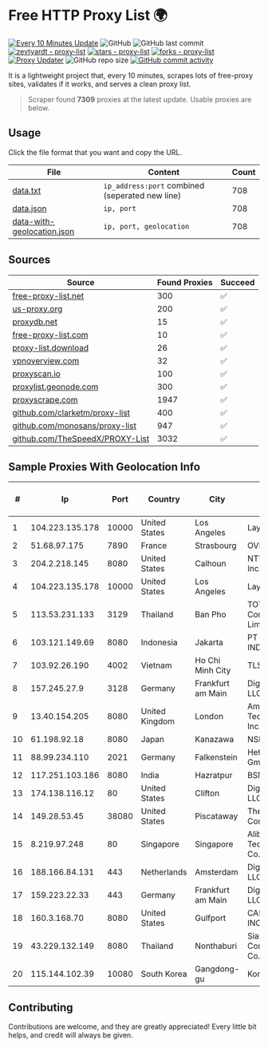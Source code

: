 
# Free HTTP Proxy List 🌍

[![Every 10 Minutes Update](https://github.com/mertguvencli/http-proxy-list/actions/workflows/main.yml/badge.svg?branch=main)](https://github.com/mertguvencli/http-proxy-list/actions/workflows/main.yml)
![GitHub](https://img.shields.io/github/license/mertguvencli/http-proxy-list)
![GitHub last commit](https://img.shields.io/github/last-commit/mertguvencli/http-proxy-list)
[![zevtyardt - proxy-list](https://img.shields.io/static/v1?label=zevtyardt&message=proxy-list&color=blue&logo=github)](https://github.com/zevtyardt/proxy-list "Go to GitHub repo")
[![stars - proxy-list](https://img.shields.io/github/stars/zevtyardt/proxy-list?style=social)](https://github.com/zevtyardt/proxy-list)
[![forks - proxy-list](https://img.shields.io/github/forks/zevtyardt/proxy-list?style=social)](https://github.com/zevtyardt/proxy-list)
[![Proxy Updater](https://github.com/zevtyardt/proxy-list/workflows/Proxy%20Updater/badge.svg)](https://github.com/zevtyardt/proxy-list/actions?query=workflow:"Proxy+Updater")
![GitHub repo size](https://img.shields.io/github/repo-size/zevtyardt/proxy-list)
[![GitHub commit activity](https://img.shields.io/github/commit-activity/m/zevtyardt/proxy-list?logo=commits)](https://github.com/zevtyardt/proxy-list/commits/main)

It is a lightweight project that, every 10 minutes, scrapes lots of free-proxy sites, validates if it works, and serves a clean proxy list.

> Scraper found **7309** proxies at the latest update. Usable proxies are below.

## Usage

Click the file format that you want and copy the URL.

|File|Content|Count|
|----|-------|-----|
|[data.txt](https://raw.githubusercontent.com/mertguvencli/http-proxy-list/main/proxy-list/data.txt)|`ip_address:port` combined (seperated new line)|708|
|[data.json](https://raw.githubusercontent.com/mertguvencli/http-proxy-list/main/proxy-list/data.json)|`ip, port`|708|
|[data-with-geolocation.json](https://raw.githubusercontent.com/mertguvencli/http-proxy-list/main/proxy-list/data-with-geolocation.json)|`ip, port, geolocation`|708|

## Sources

|Source|Found Proxies|Succeed|
|------|-------------|-------|
|[free-proxy-list.net](https://free-proxy-list.net)|300|✅|
|[us-proxy.org](https://www.us-proxy.org)|200|✅|
|[proxydb.net](http://proxydb.net)|15|✅|
|[free-proxy-list.com](https://free-proxy-list.com/?page=&port=&type%5B%5D=http&type%5B%5D=https&up_time=0&search=Search)|10|✅|
|[proxy-list.download](https://www.proxy-list.download/HTTP)|26|✅|
|[vpnoverview.com](https://vpnoverview.com/privacy/anonymous-browsing/free-proxy-servers)|32|✅|
|[proxyscan.io](https://www.proxyscan.io)|100|✅|
|[proxylist.geonode.com](https://proxylist.geonode.com/api/proxy-list?limit=300&page=1&sort_by=lastChecked&sort_type=desc&protocols=http,https)|300|✅|
|[proxyscrape.com](https://api.proxyscrape.com/v2/?request=displayproxies&protocol=http&timeout=10000&country=all&ssl=all&anonymity=all)|1947|✅|
|[github.com/clarketm/proxy-list](https://raw.githubusercontent.com/clarketm/proxy-list/master/proxy-list-raw.txt)|400|✅|
|[github.com/monosans/proxy-list](https://raw.githubusercontent.com/monosans/proxy-list/main/proxies/http.txt)|947|✅|
|[github.com/TheSpeedX/PROXY-List](https://raw.githubusercontent.com/TheSpeedX/PROXY-List/master/http.txt)|3032|✅|


## Sample Proxies With Geolocation Info

|#|Ip|Port|Country|City|Internet Service Provider|
|-|--|----|-------|----|-------------------------|
|1|104.223.135.178|10000|United States|Los Angeles|LayerHost|
|2|51.68.97.175|7890|France|Strasbourg|OVH SAS|
|3|204.2.218.145|8080|United States|Calhoun|NTT America, Inc.|
|4|104.223.135.178|10000|United States|Los Angeles|LayerHost|
|5|113.53.231.133|3129|Thailand|Ban Pho|TOT Public Company Limited|
|6|103.121.149.69|8080|Indonesia|Jakarta|PT EMERIO INDONESIA|
|7|103.92.26.190|4002|Vietnam|Ho Chi Minh City|TLSOFT|
|8|157.245.27.9|3128|Germany|Frankfurt am Main|DigitalOcean, LLC|
|9|13.40.154.205|8080|United Kingdom|London|Amazon Technologies Inc.|
|10|61.198.92.18|8080|Japan|Kanazawa|NSK Co., Ltd.|
|11|88.99.234.110|2021|Germany|Falkenstein|Hetzner Online GmbH|
|12|117.251.103.186|8080|India|Hazratpur|BSNL Internet|
|13|174.138.116.12|80|United States|Clifton|DigitalOcean, LLC|
|14|149.28.53.45|38080|United States|Piscataway|The Constant Company|
|15|8.219.97.248|80|Singapore|Singapore|Alibaba (US) Technology Co., Ltd.|
|16|188.166.84.131|443|Netherlands|Amsterdam|DigitalOcean, LLC|
|17|159.223.22.33|443|Germany|Frankfurt am Main|DigitalOcean, LLC|
|18|160.3.168.70|8080|United States|Gulfport|CABLE ONE, INC.|
|19|43.229.132.149|8080|Thailand|Nonthaburi|Siamdata Communication Co., ltd.|
|20|115.144.102.39|10080|South Korea|Gangdong-gu|Korea Telecom|



## Contributing

Contributions are welcome, and they are greatly appreciated! Every
little bit helps, and credit will always be given.

